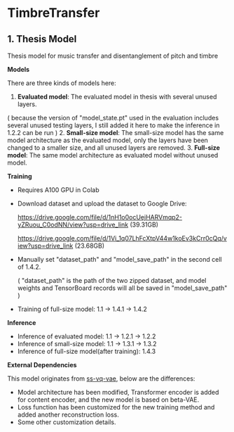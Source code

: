 # TimbreTransfer

## 1. Thesis Model
Thesis model for music transfer and disentanglement of pitch and timbre

**Models**

There are three kinds of models here:
1. **Evaluated model**: The evaluated model in thesis with several unused layers.

  ( because the version of "model_state.pt" used in the evaluation includes several unused testing layers, I still added it here to make the inference in 1.2.2 can be run )
2. **Small-size model**: The small-size model has the same model architecture as the evaluated model, only the layers have been changed to a smaller size, and all unused layers are removed.
3. **Full-size model**: The same model architecture as evaluated model without unused model.

**Training**

* Requires A100 GPU in Colab

* Download dataset and upload the dataset to Google Drive:

  https://drive.google.com/file/d/1nH1o0ocUejHARVmqp2-yZRuou_C0odNN/view?usp=drive_link (39.31GB)

  https://drive.google.com/file/d/1Vi_1q07LhFcXtpV44w1koEv3kCrr0cQq/view?usp=drive_link (23.68GB)

* Manually set "dataset_path" and "model_save_path" in the second cell of 1.4.2.

  ( "dataset_path" is the path of the two zipped dataset, and model weights and TensorBoard records will all be saved in "model_save_path" )

* Training of full-size model: 1.1 -> 1.4.1 -> 1.4.2

**Inference**

* Inference of evaluated model: 1.1 -> 1.2.1 -> 1.2.2
* Inference of small-size model: 1.1 -> 1.3.1 -> 1.3.2
* Inference of full-size model(after training): 1.4.3

**External Dependencies**

This model originates from [ss-vq-vae](https://github.com/cifkao/ss-vq-vae/tree/main), below are the differences:

- Model architecture has been modified, Transformer encoder is added for content encoder, and the new model is based on beta-VAE.
- Loss function has been customized for the new training method and added another reconstruction loss.
- Some other customization details.
